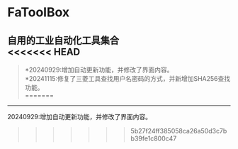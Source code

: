 # FaToolBox<br>
自用的工业自动化工具集合<br>
<<<<<<< HEAD
---
> *20240929:增加自动更新功能，并修改了界面内容。<br>
> *20241115:修复了三菱工具查找用户名密码的方式，并新增加SHA256查找功能。<br>
=======
------------------------------------------------
20240929:增加自动更新功能，并修改了界面内容。<br>
>>>>>>> 5b27f24ff385058ca26a50d3c7bb39fe1c800c47
